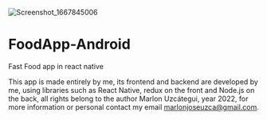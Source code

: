 ![Screenshot_1667845006](https://user-images.githubusercontent.com/79544451/200416293-1efc50cc-53fa-438b-8270-5212e52069c3.png)
# FoodApp-Android
Fast Food app in react native

This app is made entirely by me, its frontend and backend are developed by me, using libraries such as React Native, redux on the front and Node.js on the back, all rights belong to the author Marlon Uzcátegui, year 2022, for more information or personal contact my email marlonjoseuzca@gmail.com.
